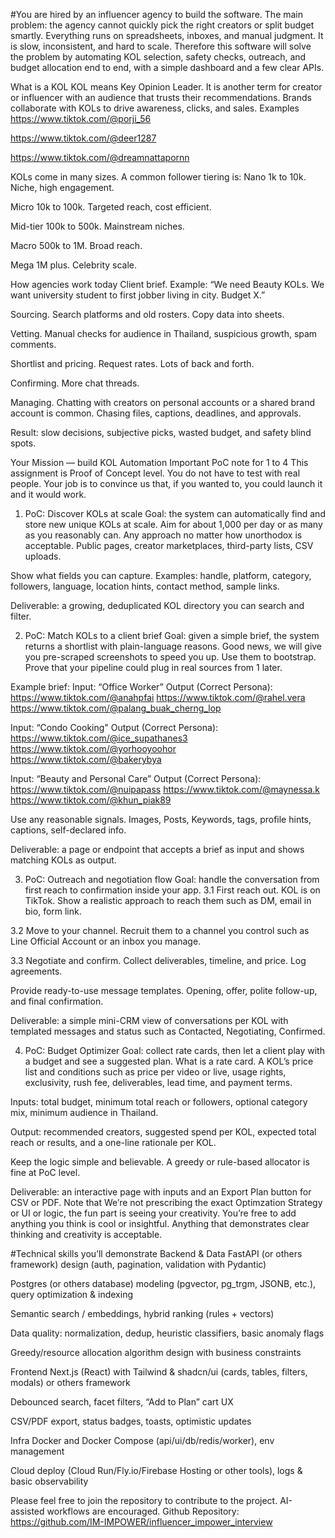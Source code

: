 #You are hired by an influencer agency to build the software.
The main problem: the agency cannot quickly pick the right creators or split budget smartly. Everything runs on spreadsheets, inboxes, and manual judgment. It is slow, inconsistent, and hard to scale.
Therefore this software will solve the problem by automating KOL selection, safety checks, outreach, and budget allocation end to end, with a simple dashboard and a few clear APIs.

What is a KOL
KOL means Key Opinion Leader. It is another term for creator or influencer with an audience that trusts their recommendations. Brands collaborate with KOLs to drive awareness, clicks, and sales.
Examples
https://www.tiktok.com/@porji_56


https://www.tiktok.com/@deer1287


https://www.tiktok.com/@dreamnattapornn


KOLs come in many sizes. A common follower tiering is:
Nano 1k to 10k. Niche, high engagement.


Micro 10k to 100k. Targeted reach, cost efficient.


Mid-tier 100k to 500k. Mainstream niches.


Macro 500k to 1M. Broad reach.


Mega 1M plus. Celebrity scale.



How agencies work today
Client brief. Example: “We need Beauty KOLs. We want university student to first jobber living in city. Budget X.”


Sourcing. Search platforms and old rosters. Copy data into sheets.


Vetting. Manual checks for audience in Thailand, suspicious growth, spam comments.


Shortlist and pricing. Request rates. Lots of back and forth.


Confirming. More chat threads.


Managing. Chatting with creators on personal accounts or a shared brand account is common. Chasing files, captions, deadlines, and approvals.


Result: slow decisions, subjective picks, wasted budget, and safety blind spots.

Your Mission — build KOL Automation
Important PoC note for 1 to 4
 This assignment is Proof of Concept level. You do not have to test with real people. Your job is to convince us that, if you wanted to, you could launch it and it would work.
1) PoC: Discover KOLs at scale
Goal: the system can automatically find and store new unique KOLs at scale. Aim for about 1,000 per day or as many as you reasonably can.
Any approach no matter how unorthodox is acceptable. Public pages, creator marketplaces, third-party lists, CSV uploads.


Show what fields you can capture. Examples: handle, platform, category, followers, language, location hints, contact method, sample links.


Deliverable: a growing, deduplicated KOL directory you can search and filter.


2) PoC: Match KOLs to a client brief
Goal: given a simple brief, the system returns a shortlist with plain-language reasons.
Good news, we will give you pre-scraped screenshots to speed you up. Use them to bootstrap. Prove that your pipeline could plug in real sources from 1 later.

Example brief:
Input: “Office Worker”
Output (Correct Persona): 
https://www.tiktok.com/@anahpfai
https://www.tiktok.com/@rahel.vera 
https://www.tiktok.com/@palang_buak_cherng_lop 

Input: “Condo Cooking"
Output (Correct Persona): 
https://www.tiktok.com/@ice_supathanes3
https://www.tiktok.com/@yorhooyoohor
https://www.tiktok.com/@bakerybya

Input: “Beauty and Personal Care”
	Output (Correct Persona):
https://www.tiktok.com/@nuipapass 
https://www.tiktok.com/@maynessa.k
https://www.tiktok.com/@khun_piak89 





Use any reasonable signals. Images, Posts, Keywords, tags, profile hints, captions, self-declared info.


Deliverable: a page or endpoint that accepts a brief as input and shows matching KOLs as output.


3) PoC: Outreach and negotiation flow
Goal: handle the conversation from first reach to confirmation inside your app.
3.1 First reach out. KOL is on TikTok. Show a realistic approach to reach them such as DM, email in bio, form link.


3.2 Move to your channel. Recruit them to a channel you control such as Line Official Account or an inbox you manage.


3.3 Negotiate and confirm. Collect deliverables, timeline, and price. Log agreements.


Provide ready-to-use message templates. Opening, offer, polite follow-up, and final confirmation.


Deliverable: a simple mini-CRM view of conversations per KOL with templated messages and status such as Contacted, Negotiating, Confirmed.


4) PoC: Budget Optimizer
Goal: collect rate cards, then let a client play with a budget and see a suggested plan.
What is a rate card. A KOL’s price list and conditions such as price per video or live, usage rights, exclusivity, rush fee, deliverables, lead time, and payment terms.


Inputs: total budget, minimum total reach or followers, optional category mix, minimum audience in Thailand.


Output: recommended creators, suggested spend per KOL, expected total reach or results, and a one-line rationale per KOL.


Keep the logic simple and believable. A greedy or rule-based allocator is fine at PoC level.


Deliverable: an interactive page with inputs and an Export Plan button for CSV or PDF. Note that We’re not prescribing the exact Optimzation Strategy or UI or logic, the fun part is seeing your creativity.  You’re free to add anything you think is cool or insightful. Anything that demonstrates clear thinking and creativity is acceptable.


#Technical skills you’ll demonstrate
Backend & Data
FastAPI (or others framework) design (auth, pagination, validation with Pydantic)


Postgres (or others database) modeling (pgvector, pg_trgm, JSONB, etc.), query optimization & indexing


Semantic search / embeddings, hybrid ranking (rules + vectors)


Data quality: normalization, dedup, heuristic classifiers, basic anomaly flags 


Greedy/resource allocation algorithm design with business constraints


Frontend
Next.js (React) with Tailwind & shadcn/ui (cards, tables, filters, modals) or others framework


Debounced search, facet filters, “Add to Plan” cart UX


CSV/PDF export, status badges, toasts, optimistic updates


Infra
Docker and Docker Compose (api/ui/db/redis/worker), env management


Cloud deploy (Cloud Run/Fly.io/Firebase Hosting or other tools), logs & basic observability

Please feel free to join the repository to contribute to the project. AI-assisted workflows are encouraged.
Github Repository: https://github.com/IM-IMPOWER/influencer_impower_interview


